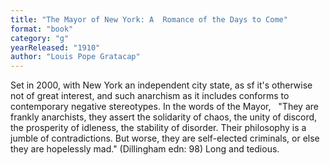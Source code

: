 ```yaml
---
title: "The Mayor of New York: A  Romance of the Days to Come"
format: "book"
category: "g"
yearReleased: "1910"
author: "Louis Pope Gratacap"
---
```

Set in 2000, with New York an independent city state, as  sf it's otherwise not of great interest, and such anarchism as it includes  conforms to contemporary negative stereotypes. In the words of the Mayor, 
 
"They are frankly anarchists, they assert the solidarity  of chaos, the unity of discord, the prosperity of idleness, the stability of  disorder. Their philosophy is a jumble of contradictions. But worse, they are  self-elected criminals, or else they are hopelessly mad."
(Dillingham edn: 98)
Long and tedious.
  